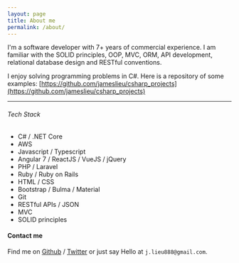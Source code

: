 ```yaml
---
layout: page
title: About me
permalink: /about/
---
```


I'm a software developer with 7+ years of commercial experience. I am familiar with the SOLID principles, OOP, MVC, ORM, API development, relational database design and RESTful conventions.

I enjoy solving programming problems in C#. Here is a repository of some examples:
[https://github.com/jameslieu/csharp_projects](https://github.com/jameslieu/csharp_projects)

---

###### Tech Stack
- C# / .NET Core
- AWS
- Javascript / Typescript
- Angular 7 / ReactJS / VueJS / jQuery
- PHP / Laravel
- Ruby / Ruby on Rails
- HTML / CSS
- Bootstrap / Bulma / Material
- Git
- RESTful APIs / JSON
- MVC
- SOLID principles


#### Contact me

Find me on [Github][github] / [Twitter][Twitter] or just say Hello at
`j.lieu888@gmail.com`.

[github]: https://github.com/jameslieu
[twitter]: https://twitter.com/J_lieu
